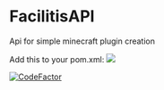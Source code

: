 # FacilitisAPI
Api for simple minecraft plugin creation

Add this to your pom.xml:
[![](https://jitpack.io/v/MrLiam2614/FacilitisAPI.svg)](https://jitpack.io/#MrLiam2614/FacilitisAPI)

[![CodeFactor](https://www.codefactor.io/repository/github/mrliam2614/facilitisapi/badge)](https://www.codefactor.io/repository/github/mrliam2614/facilitisapi)
